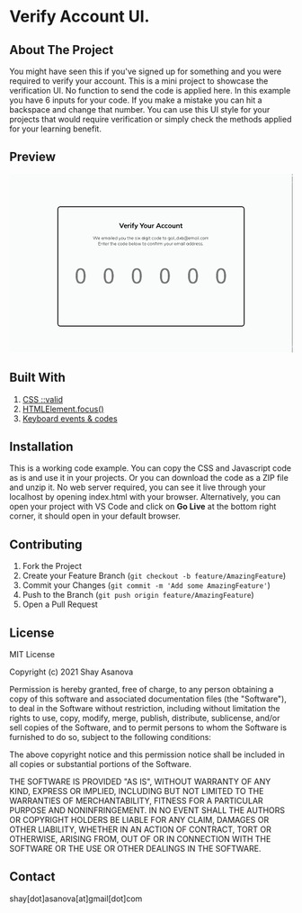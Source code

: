 # Verify Account UI.

## About The Project

You might have seen this if you've signed up for something and you were required to verify your account.
This is a mini project to showcase the verification UI. No function to send the code is applied here.
In this example you have 6 inputs for your code. If you make a mistake you can hit a backspace and change that number.
You can use this UI style for your projects that would require verification or simply check the methods applied for your learning benefit.

## Preview

![Initial view](media/image1.gif)

## Built With

1. [CSS ::valid](https://developer.mozilla.org/en-US/docs/Web/CSS/:valid)
2. [HTMLElement.focus()](https://developer.mozilla.org/en-US/docs/Web/API/HTMLElement/focus)
3. [Keyboard events & codes](https://www.freecodecamp.org/news/javascript-keycode-list-keypress-event-key-codes/)

## Installation

This is a working code example.
You can copy the CSS and Javascript code as is and use it in your projects.
Or you can download the code as a ZIP file and unzip it. No web server required, you can see it live through your localhost by opening index.html with your browser. Alternatively, you can open your project with VS Code and click on **Go Live** at the bottom right corner, it should open in your default browser.

## Contributing

1. Fork the Project
2. Create your Feature Branch (`git checkout -b feature/AmazingFeature`)
3. Commit your Changes (`git commit -m 'Add some AmazingFeature'`)
4. Push to the Branch (`git push origin feature/AmazingFeature`)
5. Open a Pull Request

## License

MIT License

Copyright (c) 2021 Shay Asanova

Permission is hereby granted, free of charge, to any person obtaining a copy
of this software and associated documentation files (the "Software"), to deal
in the Software without restriction, including without limitation the rights
to use, copy, modify, merge, publish, distribute, sublicense, and/or sell
copies of the Software, and to permit persons to whom the Software is
furnished to do so, subject to the following conditions:

The above copyright notice and this permission notice shall be included in all
copies or substantial portions of the Software.

THE SOFTWARE IS PROVIDED "AS IS", WITHOUT WARRANTY OF ANY KIND, EXPRESS OR
IMPLIED, INCLUDING BUT NOT LIMITED TO THE WARRANTIES OF MERCHANTABILITY,
FITNESS FOR A PARTICULAR PURPOSE AND NONINFRINGEMENT. IN NO EVENT SHALL THE
AUTHORS OR COPYRIGHT HOLDERS BE LIABLE FOR ANY CLAIM, DAMAGES OR OTHER
LIABILITY, WHETHER IN AN ACTION OF CONTRACT, TORT OR OTHERWISE, ARISING FROM,
OUT OF OR IN CONNECTION WITH THE SOFTWARE OR THE USE OR OTHER DEALINGS IN THE
SOFTWARE.

## Contact

shay[dot]asanova[at]gmail[dot]com
